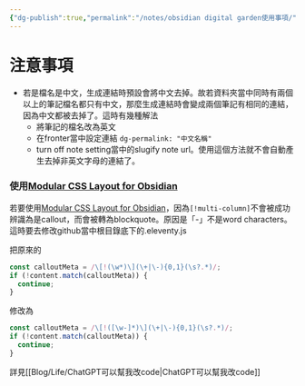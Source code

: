 ```yaml
---
{"dg-publish":true,"permalink":"/notes/obsidian digital garden使用事項/","title":"digital garden使用注意事項","tags":["plugin","webpage"]}
---
```



# 注意事項

- 若是檔名是中文，生成連結時預設會將中文去掉。故若資料夾當中同時有兩個以上的筆記檔名都只有中文，那麼生成連結時會變成兩個筆記有相同的連結，因為中文都被去掉了。這時有幾種解法
  - 將筆記的檔名改為英文
  - 在fronter當中設定連結 `dg-permalink: "中文名稱"`
  - turn off note setting當中的slugify note url。使用這個方法就不會自動產生去掉非英文字母的連結了。

### 使用[Modular CSS Layout for Obsidian](https://github.com/efemkay/obsidian-modular-css-layout)

若要使用[Modular CSS Layout for Obsidian](https://github.com/efemkay/obsidian-modular-css-layout)，因為`[!multi-column]`不會被成功辨識為是callout，而會被轉為blockquote。原因是「-」不是word characters。這時要去修改github當中根目錄底下的.eleventy.js

把原來的

```javascript
const calloutMeta = /\[!(\w*)\](\+|\-){0,1}(\s?.*)/;
if (!content.match(calloutMeta)) {
  continue;
}
```

修改為

```javascript
const calloutMeta = /\[!([\w-]*)\](\+|\-){0,1}(\s?.*)/;
if (!content.match(calloutMeta)) {
  continue;
}
```

詳見[[Blog/Life/ChatGPT可以幫我改code\|ChatGPT可以幫我改code]]

